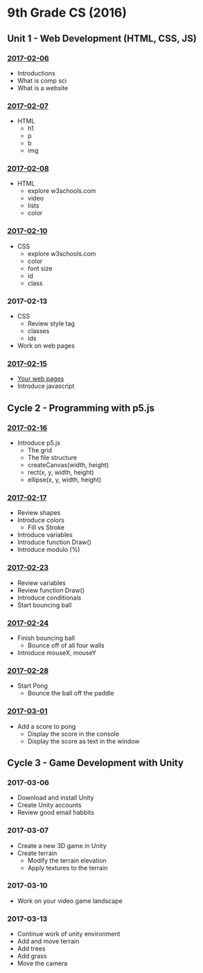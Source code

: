 # 9th Grade CS (2016)

## Unit 1 - Web Development (HTML, CSS, JS)

### [2017-02-06](Classwork/2017-02-06)
* Introductions
* What is comp sci
* What is a website

### [2017-02-07](Classwork/2017-02-07)
* HTML
  * h1
  * p
  * b
  * img

### [2017-02-08](Classwork/2017-02-08)
* HTML
  * explore w3schools.com
  * video
  * lists
  * color

### [2017-02-10](Classwork/2017-02-10)
* CSS
  * explore w3schools.com
  * color
  * font size
  * id
  * class

### 2017-02-13
* CSS
  * Review style tag
  * classes
  * ids
* Work on web pages

### [2017-02-15](Classwork/2017-02-15)
* [Your web pages](https://lminsky.github.io/9th-Grade-CS/2016-2017_q3/student_html/)
* Introduce javascript

## Cycle 2 - Programming with p5.js

### [2017-02-16](Classwork/2017-02-16)
* Introduce p5.js
  * The grid
  * The file structure
  * createCanvas(width, height)
  * rect(x, y, width, height)
  * ellipse(x, y, width, height)

### [2017-02-17](Classwork/2017-02-17)
* Review shapes
* Introduce colors
  * Fill vs Stroke
* Introduce variables
* Introduce function Draw()
* Introduce modulo (%)

### [2017-02-23](Classwork/2017-02-23)
* Review variables
* Review function Draw()
* Introduce conditionals
* Start bouncing ball

### [2017-02-24](Classwork/2017-02-24)
* Finish bouncing ball
  * Bounce off of all four walls
* Introduce mouseX, mouseY

### [2017-02-28](Classwork/2017-02-28)
* Start Pong
  * Bounce the ball off the paddle

### [2017-03-01](Classwork/2017-03-01)
* Add a score to pong
  * Display the score in the console
  * Display the score as text in the window

## Cycle 3 - Game Development with Unity

### 2017-03-06
* Download and install Unity
* Create Unity accounts
* Review good email habbits

### 2017-03-07
* Create a new 3D game in Unity
* Create terrain
  * Modify the terrain elevation
  * Apply textures to the terrain

### 2017-03-10
* Work on your video game landscape

### 2017-03-13
* Continue work of unity environment
* Add and move terrain
* Add trees
* Add grass
* Move the camera